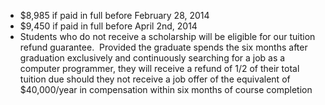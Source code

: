   * $8,985 if paid in full before February 28, 2014 
  * $9,450 if paid in full before April 2nd, 2014 
  * Students who do not receive a scholarship will be eligible for our tuition refund guarantee.  Provided the graduate spends the six months after graduation exclusively and continuously searching for a job as a computer programmer, they will receive a refund of 1/2 of their total tuition due should they not receive a job offer of the equivalent of $40,000/year in compensation within six months of course completion 

